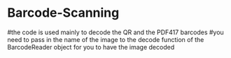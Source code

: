 # Barcode-Scanning
#the code is used mainly to decode the QR and the PDF417 barcodes
#you need to pass in the name of the image to the decode function of the BarcodeReader object for you to have the image decoded
